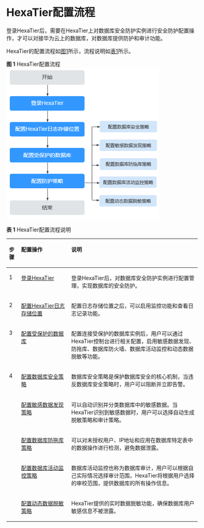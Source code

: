 # HexaTier配置流程<a name="ZH-CN_TOPIC_0111166458"></a>

登录HexaTier后，需要在HexaTier上对数据库安全防护实例进行安全防护配置操作，才可以对接华为云上的数据库，对数据库提供防护和审计功能。

HexaTier的配置流程如[图1](#fig18350802165225)所示，流程说明如[表1](#table443217583618)所示。

**图 1**  HexaTier配置流程<a name="fig18350802165225"></a>  
![](figures/HexaTier配置流程.png "HexaTier配置流程")

**表 1**  HexaTier配置流程说明

<a name="table443217583618"></a>
<table><thead align="left"><tr id="row143210517368"><th class="cellrowborder" valign="top" width="6.360636063606361%" id="mcps1.2.4.1.1"><p id="p243211514369"><a name="p243211514369"></a><a name="p243211514369"></a>步骤</p>
</th>
<th class="cellrowborder" valign="top" width="26.162616261626166%" id="mcps1.2.4.1.2"><p id="p10432145183617"><a name="p10432145183617"></a><a name="p10432145183617"></a>配置操作</p>
</th>
<th class="cellrowborder" valign="top" width="67.47674767476747%" id="mcps1.2.4.1.3"><p id="p144326520369"><a name="p144326520369"></a><a name="p144326520369"></a>说明</p>
</th>
</tr>
</thead>
<tbody><tr id="row1943217515366"><td class="cellrowborder" valign="top" width="6.360636063606361%" headers="mcps1.2.4.1.1 "><p id="p4432175193615"><a name="p4432175193615"></a><a name="p4432175193615"></a>1</p>
</td>
<td class="cellrowborder" valign="top" width="26.162616261626166%" headers="mcps1.2.4.1.2 "><p id="p1543216553611"><a name="p1543216553611"></a><a name="p1543216553611"></a><a href="登录HexaTier.md">登录HexaTier</a></p>
</td>
<td class="cellrowborder" valign="top" width="67.47674767476747%" headers="mcps1.2.4.1.3 "><p id="p123215550392"><a name="p123215550392"></a><a name="p123215550392"></a>登录HexaTier后，对数据库安全防护实例进行配置管理，实现数据库的安全防护。</p>
</td>
</tr>
<tr id="row14423186183810"><td class="cellrowborder" valign="top" width="6.360636063606361%" headers="mcps1.2.4.1.1 "><p id="p144239614388"><a name="p144239614388"></a><a name="p144239614388"></a>2</p>
</td>
<td class="cellrowborder" valign="top" width="26.162616261626166%" headers="mcps1.2.4.1.2 "><p id="p184232615387"><a name="p184232615387"></a><a name="p184232615387"></a><a href="配置HexaTier日志存储位置.md">配置HexaTier日志存储位置</a></p>
</td>
<td class="cellrowborder" valign="top" width="67.47674767476747%" headers="mcps1.2.4.1.3 "><p id="p11423206133810"><a name="p11423206133810"></a><a name="p11423206133810"></a>配置日志存储位置之后，可以启用监控功能和查看日志记录功能。</p>
</td>
</tr>
<tr id="row695902133817"><td class="cellrowborder" valign="top" width="6.360636063606361%" headers="mcps1.2.4.1.1 "><p id="p129601821386"><a name="p129601821386"></a><a name="p129601821386"></a>3</p>
</td>
<td class="cellrowborder" valign="top" width="26.162616261626166%" headers="mcps1.2.4.1.2 "><p id="p109608283813"><a name="p109608283813"></a><a name="p109608283813"></a><a href="配置受保护的数据库.md">配置受保护的数据库</a></p>
</td>
<td class="cellrowborder" valign="top" width="67.47674767476747%" headers="mcps1.2.4.1.3 "><p id="p49601921380"><a name="p49601921380"></a><a name="p49601921380"></a>配置连接受保护的数据库实例后，用户可以通过HexaTier控制台进行相关配置，启用敏感数据发现、防拖库、数据库防火墙、数据库活动监控和动态数据脱敏等功能。</p>
</td>
</tr>
<tr id="row1539171014387"><td class="cellrowborder" rowspan="5" valign="top" width="6.360636063606361%" headers="mcps1.2.4.1.1 "><p id="p12390102381"><a name="p12390102381"></a><a name="p12390102381"></a>4</p>
</td>
<td class="cellrowborder" valign="top" width="26.162616261626166%" headers="mcps1.2.4.1.2 "><p id="p1112145916187"><a name="p1112145916187"></a><a name="p1112145916187"></a><a href="数据库安全策略简介.md">配置数据库安全策略</a></p>
</td>
<td class="cellrowborder" valign="top" width="67.47674767476747%" headers="mcps1.2.4.1.3 "><p id="p16327204981815"><a name="p16327204981815"></a><a name="p16327204981815"></a>数据库安全策略是保护数据库安全的核心机制，当违反数据库安全策略时，用户可以阻断并立即告警。</p>
</td>
</tr>
<tr id="row11501104718186"><td class="cellrowborder" valign="top" headers="mcps1.2.4.1.1 "><p id="p25191013121914"><a name="p25191013121914"></a><a name="p25191013121914"></a><a href="敏感数据发现策略简介.md">配置敏感数据发现策略</a></p>
</td>
<td class="cellrowborder" valign="top" headers="mcps1.2.4.1.2 "><p id="p5501247121814"><a name="p5501247121814"></a><a name="p5501247121814"></a>可以自动识别并分类数据库中的敏感数据。当HexaTier识别到敏感数据时，用户可以选择自动生成脱敏策略和审计策略。</p>
</td>
</tr>
<tr id="row24472431914"><td class="cellrowborder" valign="top" headers="mcps1.2.4.1.1 "><p id="p813510247196"><a name="p813510247196"></a><a name="p813510247196"></a><a href="数据库防拖库策略简介.md">配置数据库防拖库策略</a></p>
</td>
<td class="cellrowborder" valign="top" headers="mcps1.2.4.1.2 "><p id="p4447184191913"><a name="p4447184191913"></a><a name="p4447184191913"></a>可以对未授权用户、IP地址和应用在数据库特定表中的数据操作进行检测，避免数据泄露。</p>
</td>
</tr>
<tr id="row149741016181920"><td class="cellrowborder" valign="top" headers="mcps1.2.4.1.1 "><p id="p2863632171912"><a name="p2863632171912"></a><a name="p2863632171912"></a><a href="数据库活动监控策略简介.md">配置数据库活动监控策略</a></p>
</td>
<td class="cellrowborder" valign="top" headers="mcps1.2.4.1.2 "><p id="p69758163191"><a name="p69758163191"></a><a name="p69758163191"></a>数据库活动监控也称为数据库审计，用户可以根据自己实际情况选择审计范围，HexaTier将根据用户选择的审校范围，提供数据库的所有操作信息。</p>
</td>
</tr>
<tr id="row912122761910"><td class="cellrowborder" valign="top" headers="mcps1.2.4.1.1 "><p id="p5402434181913"><a name="p5402434181913"></a><a name="p5402434181913"></a><a href="动态数据脱敏策略简介.md">配置动态数据脱敏策略</a></p>
</td>
<td class="cellrowborder" valign="top" headers="mcps1.2.4.1.2 "><p id="p17122202711193"><a name="p17122202711193"></a><a name="p17122202711193"></a>HexaTier提供的实时数据脱敏功能，确保数据库用户敏感信息不被泄露。</p>
</td>
</tr>
</tbody>
</table>

